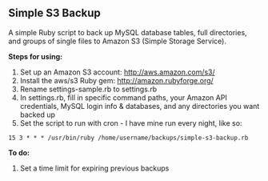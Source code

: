 Simple S3 Backup
----------------

A simple Ruby script to back up MySQL database tables, full directories, and groups of single files to Amazon S3 (Simple Storage Service).

**Steps for using:**

1. Set up an Amazon S3 account: <http://aws.amazon.com/s3/>
2. Install the aws/s3 Ruby gem: <http://amazon.rubyforge.org/>
3. Rename settings-sample.rb to settings.rb
4. In settings.rb, fill in specific command paths, your Amazon API credentials, MySQL login info & databases, and any directories you want backed up
5. Set the script to run with cron - I have mine run every night, like so:

`15 3 * * * /usr/bin/ruby /home/username/backups/simple-s3-backup.rb`

**To do:**

1. Set a time limit for expiring previous backups
